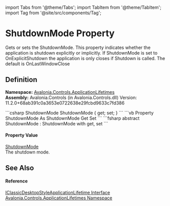 import Tabs from '@theme/Tabs'; 
import TabItem from '@theme/TabItem'; 
import Tag from '@site/src/components/Tag'; 

# ShutdownMode Property


Gets or sets the ShutdownMode. This property indicates whether the application is shutdown explicitly or implicitly. If ShutdownMode is set to OnExplicitShutdown the application is only closes if Shutdown is called. The default is OnLastWindowClose



## Definition
**Namespace:** <a href="N_Avalonia_Controls_ApplicationLifetimes">Avalonia.Controls.ApplicationLifetimes</a>  
**Assembly:** Avalonia.Controls (in Avalonia.Controls.dll) Version: 11.2.0+68ab391c0a3653e0722638e29fcbd9633c7fd386

<Tabs groupId="api-code-preview">
<TabItem value="csharp" label="C#">
```csharp
ShutdownMode ShutdownMode { get; set; }
```
</TabItem>
<TabItem value="vb" label="VB">
```vb
Property ShutdownMode As ShutdownMode
	Get
	Set
```
</TabItem>
<TabItem value="fsharp" label="F#">
```fsharp
abstract ShutdownMode : ShutdownMode with get, set
```
</TabItem>
</Tabs>



#### Property Value
<a href="T_Avalonia_Controls_ShutdownMode">ShutdownMode</a>  
The shutdown mode.

## See Also


#### Reference
<a href="T_Avalonia_Controls_ApplicationLifetimes_IClassicDesktopStyleApplicationLifetime">IClassicDesktopStyleApplicationLifetime Interface</a>  
<a href="N_Avalonia_Controls_ApplicationLifetimes">Avalonia.Controls.ApplicationLifetimes Namespace</a>  
